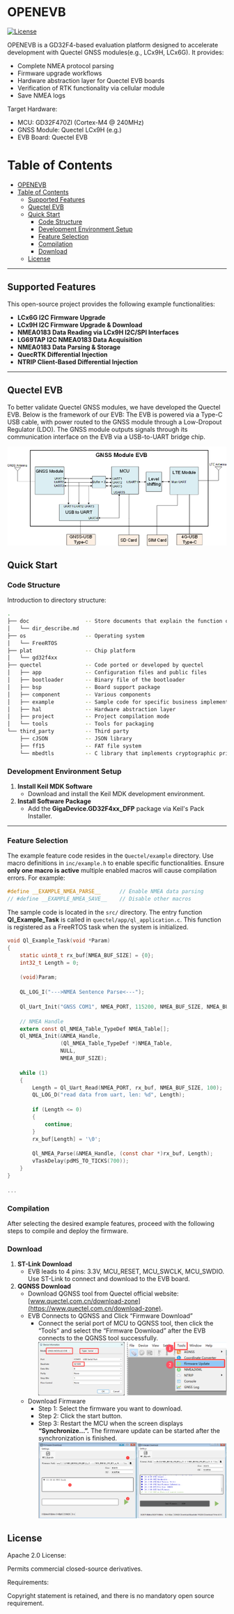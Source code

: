 # OPENEVB

[![License](https://img.shields.io/badge/License-Apache2-blue.svg)](LICENSE)


OPENEVB is a GD32F4-based evaluation platform designed to accelerate development with Quectel GNSS modules(e.g., LCx9H, LCx6G). It provides:

- Complete NMEA protocol parsing
- Firmware upgrade workflows
- Hardware abstraction layer for Quectel EVB boards
- Verification of RTK functionality via cellular module
- Save NMEA logs


Target Hardware:

- MCU: GD32F470ZI (Cortex-M4 @ 240MHz)
- GNSS Module: Quectel LCx9H (e.g.)
- EVB Board: Quectel EVB



# Table of Contents  
- [OPENEVB](#openevb)
- [Table of Contents](#table-of-contents)
  - [Supported Features](#supported-features)
  - [Quectel EVB](#quectel-evb)
  - [Quick Start](#quick-start)
    - [Code Structure](#code-structure)
    - [Development Environment Setup](#development-environment-setup)
    - [Feature Selection](#feature-selection)
    - [Compilation](#compilation)
    - [Download](#download)
  - [License](#license)

---

## Supported Features
This open-source project provides the following example functionalities:  
- &zwnj;**LCx6G I2C Firmware Upgrade**&zwnj;  
- &zwnj;**LCx9H I2C Firmware Upgrade & Download**&zwnj;  
- &zwnj;**NMEA0183 Data Reading via LCx9H I2C/SPI Interfaces**&zwnj;  
- &zwnj;**LG69TAP I2C NMEA0183 Data Acquisition**&zwnj;  
- &zwnj;**NMEA0183 Data Parsing & Storage**&zwnj;  
- &zwnj;**QuecRTK Differential Injection**&zwnj;  
- &zwnj;**NTRIP Client-Based Differential Injection**&zwnj;  

---

## Quectel EVB

To better validate Quectel GNSS modules, we have developed the Quectel EVB. Below is the framework of our EVB:
The EVB is powered via a Type-C USB cable, with power routed to the GNSS module through a Low-Dropout Regulator (LDO). The GNSS module outputs signals through its communication interface on the EVB via a USB-to-UART bridge chip.
 
![alt text](./doc/images/EVB-Framework.png)


## Quick Start

### Code Structure

Introduction to directory structure:
```bash
.
├── doc                  -- Store documents that explain the function or structure of the project
│   └── dir_describe.md
├── os                   -- Operating system
│   └── FreeRTOS
├── plat                 -- Chip platform
│   └── gd32f4xx
├── quectel              -- Code ported or developed by quectel
│   ├── app              -- Configuration files and public files
│   ├── bootloader       -- Binary file of the bootloader
│   ├── bsp              -- Board support package
│   ├── component        -- Various components
│   ├── example          -- Sample code for specific business implementation
│   ├── hal              -- Hardware abstraction layer
│   ├── project          -- Project compilation mode
│   └── tools            -- Tools for packaging
└── third_party          -- Third party
    ├── cJSON            -- JSON library
    ├── ff15             -- FAT file system
    └── mbedtls          -- C library that implements cryptographic primitives.
```

### Development Environment Setup  
1. &zwnj;**Install Keil MDK Software**&zwnj;  
   - Download and install the Keil MDK development environment.  
2. &zwnj;**Install Software Package**&zwnj;  
   - Add the &zwnj;**GigaDevice.GD32F4xx_DFP**&zwnj; package via Keil's Pack Installer.  

---

### Feature Selection  
The example feature code resides in the `Quectel/example` directory. Use macro definitions in `inc/example.h` to enable specific functionalities. Ensure &zwnj;**only one macro is active**&zwnj; multiple enabled macros will cause compilation errors. For example:

```c
#define __EXAMPLE_NMEA_PARSE__      // Enable NMEA data parsing
// #define __EXAMPLE_NMEA_SAVE__    // Disable other macros
```

The sample code is located in the `src/` directory. The entry function &zwnj;**Ql_Example_Task**&zwnj; is called in `quectel/app/ql_application.c`. This function is registered as a FreeRTOS task when the system is initialized.

```c
void Ql_Example_Task(void *Param)
{
    static uint8_t rx_buf[NMEA_BUF_SIZE] = {0};
    int32_t Length = 0;

    (void)Param;
    
    QL_LOG_I("--->NMEA Sentence Parse<---");

    Ql_Uart_Init("GNSS COM1", NMEA_PORT, 115200, NMEA_BUF_SIZE, NMEA_BUF_SIZE);

    // NMEA Handle
    extern const Ql_NMEA_Table_TypeDef NMEA_Table[];
    Ql_NMEA_Init(&NMEA_Handle,
                 (Ql_NMEA_Table_TypeDef *)NMEA_Table,
                 NULL,
                 NMEA_BUF_SIZE);

    while (1)
    {
        Length = Ql_Uart_Read(NMEA_PORT, rx_buf, NMEA_BUF_SIZE, 100);
        QL_LOG_D("read data from uart, len: %d", Length);

        if (Length <= 0)
        {
            continue;
        }
        rx_buf[Length] = '\0';

        Ql_NMEA_Parse(&NMEA_Handle, (const char *)rx_buf, Length);
        vTaskDelay(pdMS_TO_TICKS(700));
    }
}

...
```

### Compilation
After selecting the desired example features, proceed with the following steps to compile and deploy the firmware.

### Download
1. &zwnj;**ST-Link Download**&zwnj;
   - EVB leads to 4 pins: 3.3V, MCU_RESET, MCU_SWCLK, MCU_SWDIO. Use ST-Link to connect and download to the EVB board.
2. &zwnj;**QGNSS Download**&zwnj;
   - Download QGNSS tool from Quectel official website: [www.quectel.com.cn/download-zone](https://www.quectel.com.cn/download-zone).
   - EVB Connects to QGNSS and Click “Firmware Download”
     - Connect the serial port of MCU to QGNSS tool, then click the “Tools” and select the “Firmware Download” after the EVB connects to the QGNSS tool successfully.
  ![alt text](./doc/images/EVB-Connects.png)
   - Download Firmware
     - Step 1: Select the firmware you want to download.
     - Step 2: Click the start button.
     - Step 3: Restart the MCU when the screen displays &zwnj;**“Synchronize…”.**&zwnj; The firmware update can be started after the synchronization is finished.
  ![alt text](./doc/images/Update-MCU-APP-Firmware.png)

## License
Apache 2.0 License: 
  
  Permits commercial closed-source derivatives.

Requirements: 
  
  Copyright statement is retained, and there is no mandatory open source requirement.
